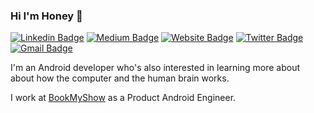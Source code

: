 ### Hi I'm Honey 👋
[![Linkedin Badge](https://img.shields.io/badge/-honey-blue?style=flat&logo=Linkedin&logoColor=white&link=https://www.linkedin.com/in/honey-sonwani-215230111/)](https://www.linkedin.com/in/honey-sonwani-215230111/)
[![Medium Badge](https://img.shields.io/badge/-@__honeysonwani88-000000?style=flat&labelColor=000000&logo=Medium&link=https://medium.com/@honeysonwani88)](https://medium.com/@honeysonwani88)
[![Website Badge](https://img.shields.io/badge/-honeysonwani.dev-47CCCC?style=flat&logo=Google-Chrome&logoColor=white&link=https://honeysonwani.dev)](https://www.honeysonwani.dev/)
[![Twitter Badge](https://img.shields.io/badge/-@honeysonwani-1ca0f1?style=flat&labelColor=1ca0f1&logo=twitter&logoColor=white&link=https://twitter.com/honey_sonwani)](https://twitter.com/honey_sonwani)
[![Gmail Badge](https://img.shields.io/badge/-honeysonwani88-c14438?style=flat&logo=Gmail&logoColor=white&link=mailto:honeysonwani88@gmail.com)](mailto:honeysonwani88@gmail.com)

I'm an Android developer who's also interested in learning more about about how the computer and the human brain works.

I work at [BookMyShow](https://in.bookmyshow.com/) as a Product Android Engineer.
<!--
**Honey14/Honey14** is a ✨ _special_ ✨ repository because its `README.md` (this file) appears on your GitHub profile.

Here are some ideas to get you started:

- 🔭 I’m currently working on ...
- 🌱 I’m currently learning ...
- 👯 I’m looking to collaborate on ...
- 🤔 I’m looking for help with ...
- 💬 Ask me about ...
- 📫 How to reach me: ...
- 😄 Pronouns: ...
- ⚡ Fun fact: ...
-->
